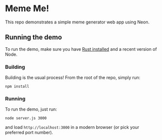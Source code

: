 # Meme Me!

This repo demonstrates a simple meme generator web app using Neon.

## Running the demo

To run the demo, make sure you have [Rust installed](https://rust-lang.org) and a recent version of Node.

### Building

Building is the usual process! From the root of the repo, simply run:

```
npm install
```

### Running

To run the demo, just run:

```
node server.js 3000
```

and load `http://localhost:3000` in a modern browser (or pick your preferred port number).
